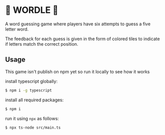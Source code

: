 # :rainbow: WORDLE :rainbow:

A word guessing game where players have six attempts to guess a five letter word.

The feedback for each guess is given in the form of colored tiles to indicate if letters match the correct position.

## Usage

This game isn't publish on npm yet so run it locally to see how it works

install typescript globally:

```bash
$ npm i -g typescript
```

install all required packages:

```bash
$ npm i
```

run it using `npx` as follows:

```bash
$ npx ts-node src/main.ts
```
